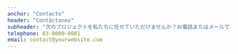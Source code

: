```yaml
---
anchor: "Contacto"
header: "Contáctanos"
subheader: "次のプロジェクトを私たちに任せていただけませんか？お電話またはメールでお問い合わせください。"
telephone: 03-0000-0001
email: contact@yourwebsite.com
---
```

